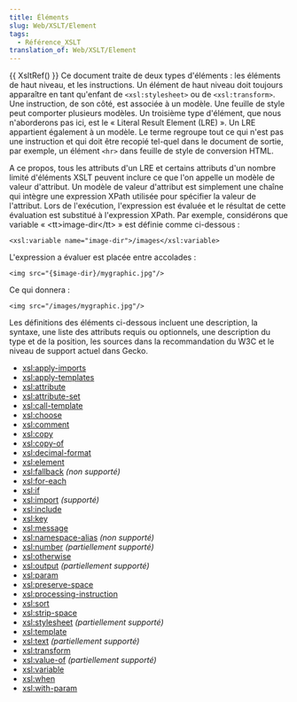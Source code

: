 ```yaml
---
title: Éléments
slug: Web/XSLT/Element
tags:
  - Référence_XSLT
translation_of: Web/XSLT/Element
---
```

{{ XsltRef() }} Ce document traite de deux types d'éléments&nbsp;: les éléments de haut niveau, et les instructions. Un élément de haut niveau doit toujours apparaître en tant qu'enfant de `<xsl:stylesheet>` ou de `<xsl:transform>`. Une instruction, de son côté, est associée à un modèle. Une feuille de style peut comporter plusieurs modèles. Un troisième type d'élément, que nous n'aborderons pas ici, est le «&nbsp;Literal Result Element (LRE)&nbsp;». Un LRE appartient également à un modèle. Le terme regroupe tout ce qui n'est pas une instruction et qui doit être recopié tel-quel dans le document de sortie, par exemple, un élément `<hr>` dans feuille de style de conversion HTML.

A ce propos, tous les attributs d'un LRE et certains attributs d'un nombre limité d'éléments XSLT peuvent inclure ce que l'on appelle un modèle de valeur d'attribut. Un modèle de valeur d'attribut est simplement une chaîne qui intègre une expression XPath utilisée pour spécifier la valeur de l'attribut. Lors de l'exécution, l'expression est évaluée et le résultat de cette évaluation est substitué à l'expression XPath. Par exemple, considérons que variable «&nbsp;\<tt>image-dir\</tt>&nbsp;» est définie comme ci-dessous&nbsp;:

    <xsl:variable name="image-dir">/images</xsl:variable>

L'expression a évaluer est placée entre accolades&nbsp;:

    <img src="{$image-dir}/mygraphic.jpg"/>

Ce qui donnera&nbsp;:

    <img src="/images/mygraphic.jpg"/>

Les définitions des éléments ci-dessous incluent une description, la syntaxe, une liste des attributs requis ou optionnels, une description du type et de la position, les sources dans la recommandation du W3C et le niveau de support actuel dans Gecko.

- [xsl:apply-imports](apply-imports)
- [xsl:apply-templates](apply-templates)
- [xsl:attribute](attribute)
- [xsl:attribute-set](attribute-set)
- [xsl:call-template](call-template)
- [xsl:choose](choose)
- [xsl:comment](comment)
- [xsl:copy](copy)
- [xsl:copy-of](copy-of)
- [xsl:decimal-format](decimal-format)
- [xsl:element](element)
- [xsl:fallback](fallback) _(non supporté)_
- [xsl:for-each](for-each)
- [xsl:if](if)
- [xsl:import](import) _(supporté)_
- [xsl:include](include)
- [xsl:key](key)
- [xsl:message](message)
- [xsl:namespace-alias](namespace-alias) _(non supporté)_
- [xsl:number](number) _(partiellement supporté)_
- [xsl:otherwise](otherwise)
- [xsl:output](output) _(partiellement supporté)_
- [xsl:param](param)
- [xsl:preserve-space](preserve-space)
- [xsl:processing-instruction](processing-instruction)
- [xsl:sort](sort)
- [xsl:strip-space](strip-space)
- [xsl:stylesheet](stylesheet) _(partiellement supporté)_
- [xsl:template](template)
- [xsl:text](text) _(partiellement supporté)_
- [xsl:transform](transform)
- [xsl:value-of](value-of) _(partiellement supporté)_
- [xsl:variable](variable)
- [xsl:when](when)
- [xsl:with-param](with-param)
